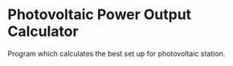 Photovoltaic Power Output Calculator
==============

Program which calculates the best set up for photovoltaic station.
